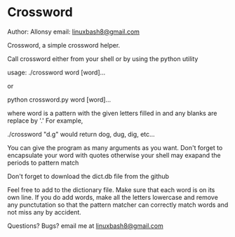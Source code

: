 Crossword
=========

Author: Allonsy
email: linuxbash8@gmail.com

Crossword, a simple crossword helper. 

Call crossword either from your shell or by using the python utility

usage:
./crossword word [word]...

or 

python crossword.py word [word]...

where word is a pattern with the given letters filled in and any blanks are replace by '.'
For example,

./crossword "d.g" would return dog, dug, dig, etc...

You can give the program as many arguments as you want. 
Don't forget to encapsulate your word with quotes otherwise your shell may exapand the periods to pattern match

Don't forget to download the dict.db file from the github

Feel free to add to the dictionary file. Make sure that each word is on its own line. If you do add words, make all the letters lowercase and remove any punctutation so that the pattern matcher can correctly match words and not miss any by accident.

Questions? Bugs? email me at linuxbash8@gmail.com
